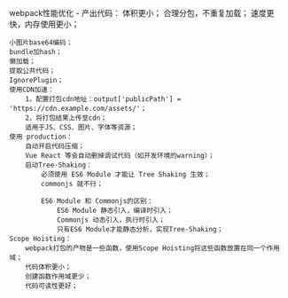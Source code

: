 webpack性能优化 - 产出代码：
    体积更小；
    合理分包，不重复加载；
    速度更快，内存使用更小；

    小图片base64编码；
    bundle加hash；
    懒加载；
    提取公共代码；
    IgnorePlugin；
    使用CDN加速：
        1，配置打包cdn地址：output['publicPath'] = 'https://cdn.example.com/assets/'；
        2，将打包结果上传至cdn；
        适用于JS、CSS、图片、字体等资源；
    使用 production：
        自动开启代码压缩；
        Vue React 等会自动删掉调试代码（如开发环境的warning）；
        启动Tree-Shaking：
            必须使用 ES6 Module 才能让 Tree Shaking 生效；
            commonjs 就不行；

            ES6 Module 和 Commonjs的区别：
                ES6 Module 静态引入，编译时引入；
                Commonjs 动态引入，执行时引入；
                只有ES6 Module才能静态分析，实现Tree-Shaking；
    Scope Hoisting：
        webpack打包的产物是一些函数，使用Scope Hoisting将这些函数放置在同一个作用域；
        代码体积更小；
        创建函数作用域更少；
        代码可读性更好；
